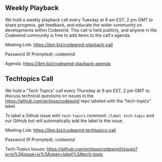 
## Weekly Playback

We hold a weekly playback call every Tuesday at 9 am EST, 2 pm GMT to share progress, get feedback, and educate the wider community on developments within Codewind. This call is held publicly, and anyone in the Codewind community is free to add items to the call's agenda.

Meeting Link: https://ibm.biz/codewind-playback-call

Password (If Prompted): codewind

Agenda: https://ibm.biz/codewind-playback-agenda

## Techtopics Call

We hold a "Tech Topics" call every Thursday at 9 am EST, 2 pm GMT to discuss technical questions on issues in the https://github.com/eclipse/codewind repo labeled with the "tech-topics" label.

To label a Github issue with `tech-topics` comment: `/label tech-topic` and our GitHub bot will automatically add the label to the issue.

Meeting Link: https://ibm.biz/codewind-techtopics-call

Password (If Prompted): codewind

Tech-Topics Issues: https://github.com/eclipse/codewind/issues?q=is%3Aissue+is%3Aopen+label%3Atech-topic